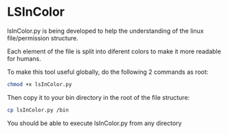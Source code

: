 # LSInColor

lsInColor.py is being developed to help the understanding of the linux file/permission structure.

Each element of the file is split into diferent colors to make it more readable for humans. 

To make this tool useful globally, do the following 2 commands as root:

```bash
chmod +x lsInColor.py
```
Then copy it to your bin directory in the root of the file structure:

```bash
cp lsInColor.py /bin
```
You should be able to execute lsInColor.py from any directory
